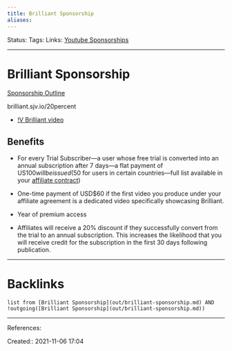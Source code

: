 ```yaml
---
title: Brilliant Sponsorship
aliases:
---
```

Status:
Tags:
Links: [Youtube Sponsorships](out/youtube-sponsorships.md)
___

# Brilliant Sponsorship
[Sponsorship Outline](https://drive.google.com/file/d/1I6j_aI4oncMdnX4WAAMaBw-IGdMAqTM_/view)

brilliant.sjv.io/20percent
- [!V Brilliant video](out/v-brilliant-video.md)
## Benefits
- For every Trial Subscriber—a user whose free trial is converted into an annual subscription after 7 days—a flat payment of US$100 will be issued ($50 for users in certain countries—full list available in your [affiliate contract](http://app.impact.com/campaign-campaign-info-v2/Brilliant.brand?io=DelyTLwCvjTlvWyOl53eg%2BSYjRbF5gIJlP%2FN54qlAx6rYIoZZ%2BchA67eXPb9iTc0))
    
- One-time payment of USD$60 if the first video you produce under your affiliate agreement is a dedicated video specifically showcasing Brilliant.
    
- Year of premium access
  
- Affiliates will receive a 20% discount if they successfully convert from the trial to an annual subscription. This increases the likelihood that you will receive credit for the subscription in the first 30 days following publication. 
___

# Backlinks
```dataview
list from [Brilliant Sponsorship](out/brilliant-sponsorship.md) AND !outgoing([Brilliant Sponsorship](out/brilliant-sponsorship.md))
```
___
References:

Created:: 2021-11-06 17:04
